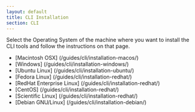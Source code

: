 ```yaml
---
layout: default
title: CLI Installation
section: CLI
---
```


Select the Operating System of the machine where you want to install
the CLI tools and follow the instructions on that page.

* [Macintosh OSX] (/guides/cli/installation-macos/)
* [Windows] (/guides/cli/installation-windows/)
* [Ubuntu Linux] (/guides/cli/installation-ubuntu/)
* [Fedora Linux] (/guides/cli/installation-redhat/)
* [RedHat Enterprise Linux] (/guides/cli/installation-redhat/)
* [CentOS] (/guides/cli/installation-redhat/)
* [Scientific Linux] (/guides/cli/installation-redhat/)
* [Debian GNU/Linux] (/guides/cli/installation-debian/)
